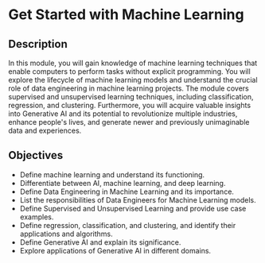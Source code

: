# Get Started with Machine Learning <br/>

## Description <br/>
In this module, you will gain knowledge of machine learning techniques that enable computers to perform tasks without explicit programming. You will explore the lifecycle of machine learning models and understand the crucial role of data engineering in machine learning projects. The module covers supervised and unsupervised learning techniques, including classification, regression, and clustering. Furthermore, you will acquire valuable insights into Generative AI and its potential to revolutionize multiple industries, enhance people's lives, and generate newer and previously unimaginable data and experiences. <br/>

## Objectives <br/>
* Define machine learning and understand its functioning.
* Differentiate between AI, machine learning, and deep learning.
* Define Data Engineering in Machine Learning and its importance.
* List the responsibilities of Data Engineers for Machine Learning models.
* Define Supervised and Unsupervised Learning and provide use case examples.
* Define regression, classification, and clustering, and identify their applications and algorithms.
* Define Generative AI and explain its significance.
* Explore applications of Generative AI in different domains.